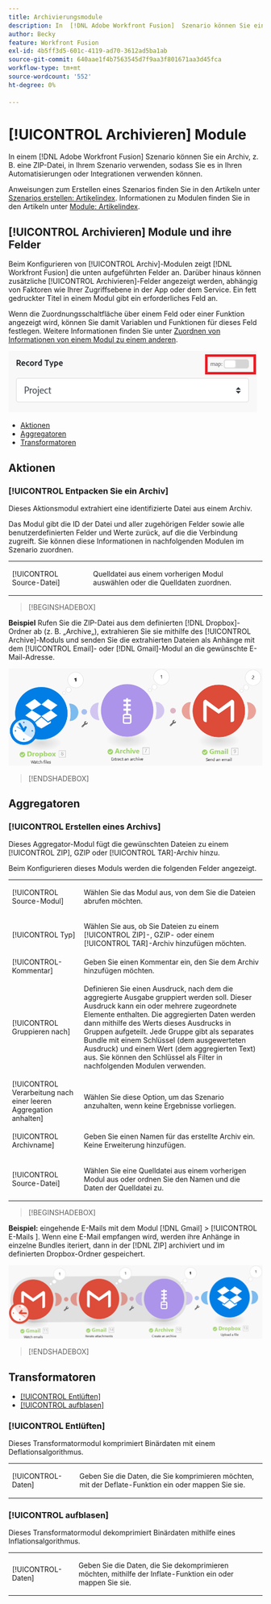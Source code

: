```yaml
---
title: Archivierungsmodule
description: In  [!DNL Adobe Workfront Fusion]  Szenario können Sie ein Archiv, z. B. eine ZIP-Datei, mit mehreren Anwendungen und Services von Drittanbietern verbinden. Sie können beispielsweise ein Szenario konfigurieren, das
author: Becky
feature: Workfront Fusion
exl-id: 4b5ff3d5-601c-4119-ad70-3612ad5ba1ab
source-git-commit: 640aae1f4b7563545d7f9aa3f801671aa3d45fca
workflow-type: tm+mt
source-wordcount: '552'
ht-degree: 0%

---
```


# [!UICONTROL Archivieren] Module

In einem [!DNL Adobe Workfront Fusion] Szenario können Sie ein Archiv, z. B. eine ZIP-Datei, in Ihrem Szenario verwenden, sodass Sie es in Ihren Automatisierungen oder Integrationen verwenden können.

Anweisungen zum Erstellen eines Szenarios finden Sie in den Artikeln unter [Szenarios erstellen: Artikelindex](/help/workfront-fusion/create-scenarios/create-scenarios-toc.md). Informationen zu Modulen finden Sie in den Artikeln unter [Module: Artikelindex](/help/workfront-fusion/references/modules/modules-toc.md).

## [!UICONTROL Archivieren] Module und ihre Felder

Beim Konfigurieren von [!UICONTROL Archiv]-Modulen zeigt [!DNL Workfront Fusion] die unten aufgeführten Felder an. Darüber hinaus können zusätzliche [!UICONTROL Archivieren]-Felder angezeigt werden, abhängig von Faktoren wie Ihrer Zugriffsebene in der App oder dem Service. Ein fett gedruckter Titel in einem Modul gibt ein erforderliches Feld an.

Wenn die Zuordnungsschaltfläche über einem Feld oder einer Funktion angezeigt wird, können Sie damit Variablen und Funktionen für dieses Feld festlegen. Weitere Informationen finden Sie unter [Zuordnen von Informationen von einem Modul zu einem anderen](/help/workfront-fusion/create-scenarios/map-data/map-data-from-one-to-another.md).

![Umschalter für Zuordnung](/help/workfront-fusion/references/apps-and-modules/assets/map-toggle-350x74.png)

* [Aktionen](#actions)
* [Aggregatoren](#aggregators)
* [Transformatoren](#transformers)

## Aktionen

### [!UICONTROL Entpacken Sie ein Archiv]

Dieses Aktionsmodul extrahiert eine identifizierte Datei aus einem Archiv.

Das Modul gibt die ID der Datei und aller zugehörigen Felder sowie alle benutzerdefinierten Felder und Werte zurück, auf die die Verbindung zugreift. Sie können diese Informationen in nachfolgenden Modulen im Szenario zuordnen.

<table style="table-layout:auto">
 <col> 
 <col> 
 <tbody> 
  <tr> 
   <td>[!UICONTROL Source-Datei]</td> 
   <td> <p>  <p>Quelldatei aus einem vorherigen Modul auswählen oder die Quelldaten zuordnen.</p></p>  </td> 
  </tr> 
 </tbody> 
</table>

>[!BEGINSHADEBOX]

**Beispiel** Rufen Sie die ZIP-Datei aus dem definierten [!DNL Dropbox]-Ordner ab (z. B. „Archive„), extrahieren Sie sie mithilfe des [!UICONTROL Archive]-Moduls und senden Sie die extrahierten Dateien als Anhänge mit dem [!UICONTROL Email]- oder [!DNL Gmail]-Modul an die gewünschte E-Mail-Adresse.

![Beispiel für Dropbox](/help/workfront-fusion/references/apps-and-modules/assets/example-dropbox-350x134.png)

>[!ENDSHADEBOX]

## Aggregatoren

### [!UICONTROL Erstellen eines Archivs]

Dieses Aggregator-Modul fügt die gewünschten Dateien zu einem [!UICONTROL ZIP], GZIP oder [!UICONTROL TAR]-Archiv hinzu.

Beim Konfigurieren dieses Moduls werden die folgenden Felder angezeigt.

<table style="table-layout:auto"> 
 <col> 
 <col> 
 <tbody> 
  <tr> 
   <td>[!UICONTROL Source-Modul]</td> 
   <td> <p> Wählen Sie das Modul aus, von dem Sie die Dateien abrufen möchten.</p> </td> 
  </tr> 
  <tr> 
   <td>[!UICONTROL Typ] </td> 
   <td> <p>Wählen Sie aus, ob Sie Dateien zu einem [!UICONTROL ZIP]-, GZIP- oder einem [!UICONTROL TAR]-Archiv hinzufügen möchten.</p> </td> 
  </tr> 
  <tr> 
   <td>[!UICONTROL-Kommentar]</td> 
   <td>Geben Sie einen Kommentar ein, den Sie dem Archiv hinzufügen möchten.</td> 
  </tr> 
  <tr> 
   <td>[!UICONTROL Gruppieren nach]</td> 
   <td> <p>Definieren Sie einen Ausdruck, nach dem die aggregierte Ausgabe gruppiert werden soll. Dieser Ausdruck kann ein oder mehrere zugeordnete Elemente enthalten. Die aggregierten Daten werden dann mithilfe des Werts dieses Ausdrucks in Gruppen aufgeteilt. Jede Gruppe gibt als separates Bundle mit einem Schlüssel (dem ausgewerteten Ausdruck) und einem Wert (dem aggregierten Text) aus. Sie können den Schlüssel als Filter in nachfolgenden Modulen verwenden.</p> </td> 
  </tr> 
  <tr> 
   <td>[!UICONTROL Verarbeitung nach einer leeren Aggregation anhalten]</td> 
   <td>Wählen Sie diese Option, um das Szenario anzuhalten, wenn keine Ergebnisse vorliegen.</td> 
  </tr> 
  <tr> 
   <td>[!UICONTROL Archivname]</td> 
   <td> <p> Geben Sie einen Namen für das erstellte Archiv ein. Keine Erweiterung hinzufügen.</p> </td> 
  </tr> 
  <tr> 
   <td>[!UICONTROL Source-Datei]</td> 
   <td> <p>Wählen Sie eine Quelldatei aus einem vorherigen Modul aus oder ordnen Sie den Namen und die Daten der Quelldatei zu.</p> </td> 
  </tr> 
 </tbody> 
</table>

>[!BEGINSHADEBOX]

**Beispiel:** eingehende E-Mails mit dem Modul [!DNL Gmail] > [!UICONTROL E-Mails ]. Wenn eine E-Mail empfangen wird, werden ihre Anhänge in einzelne Bundles iteriert, dann in der [!DNL ZIP] archiviert und im definierten Dropbox-Ordner gespeichert.

![Beispiel für Gmail](/help/workfront-fusion/references/apps-and-modules/assets/example-gmail-350x102.png)

>[!ENDSHADEBOX]

## Transformatoren

* [[!UICONTROL Entlüften]](#deflate)
* [[!UICONTROL aufblasen]](#inflate)

### [!UICONTROL Entlüften]

Dieses Transformatormodul komprimiert Binärdaten mit einem Deflationsalgorithmus.

<table style="table-layout:auto">
 <col> 
 <col> 
 <tbody> 
  <tr> 
   <td>[!UICONTROL-Daten] </td> 
   <td> <p>Geben Sie die Daten, die Sie komprimieren möchten, mit der Deflate-Funktion ein oder mappen Sie sie.</p> </td> 
  </tr> 
 </tbody> 
</table>

### [!UICONTROL aufblasen]

Dieses Transformatormodul dekomprimiert Binärdaten mithilfe eines Inflationsalgorithmus.

<table style="table-layout:auto">
 <col> 
 <col> 
 <tbody> 
  <tr> 
   <td>[!UICONTROL-Daten] </td> 
   <td> <p>Geben Sie die Daten, die Sie dekomprimieren möchten, mithilfe der Inflate-Funktion ein oder mappen Sie sie.</p> </td> 
  </tr> 
 </tbody> 
</table>
